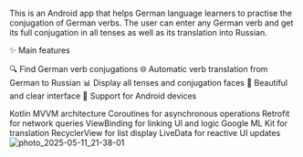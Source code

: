This is an Android app that helps German language learners to practise the conjugation of German verbs. The user can enter any German verb and get its full conjugation in all tenses as well as its translation into Russian.

✨ Main features

🔍 Find German verb conjugations
🌐 Automatic verb translation from German to Russian
📊 Display all tenses and conjugation faces
🎨 Beautiful and clear interface
📱 Support for Android devices

Kotlin
MVVM architecture
Coroutines for asynchronous operations
Retrofit for network queries
ViewBinding for linking UI and logic
Google ML Kit for translation
RecyclerView for list display
LiveData for reactive UI updates
![photo_2025-05-11_21-38-01](https://github.com/user-attachments/assets/1a02889b-93db-4605-875b-44afe1171b52)


</div>
